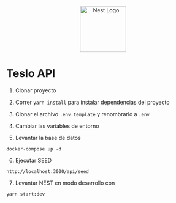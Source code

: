 <p align="center">
  <a href="http://nestjs.com/" target="blank"><img src="https://nestjs.com/img/logo-small.svg" width="120" alt="Nest Logo" /></a>
</p>

# Teslo API
1. Clonar proyecto
2. Correr ``` yarn install ``` para instalar dependencias del proyecto
3. Clonar el archivo ```.env.template``` y renombrarlo a ```.env```
4. Cambiar las variables de entorno

5. Levantar la base de datos

``` 
docker-compose up -d 
```
6. Ejecutar SEED
```
http://localhost:3000/api/seed
```

7. Levantar NEST en modo desarrollo con 
```
yarn start:dev
```